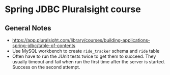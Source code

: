 # Spring JDBC Pluralsight course

## General Notes
* https://app.pluralsight.com/library/courses/building-applications-spring-jdbc/table-of-contents
* Use MySQL workbench to create `ride_tracker` schema and `ride` table
* Often have to run the JUnit tests twice to get them to succeed.  They usually timeout and fail when run the first time after the server is started.  Success on the second attempt.
